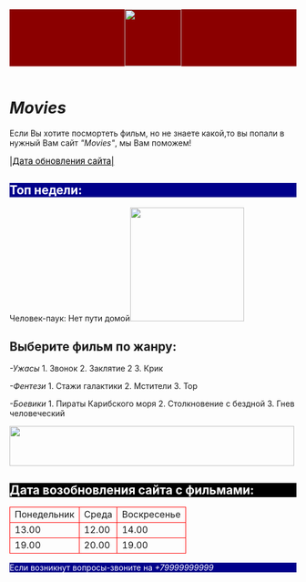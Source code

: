 <html>
    <title>Кино-дома</title>
    <body>
        <header style="background-color:DarkRed"> <img src="https://avatars.mds.yandex.net/i?id=165d7e10ab2945d23a744e7da9a2b70241f41ce6-5097070-images-thumbs&n=13" width="100"/> </header>
        <h1><i>Movies</i><text-align:center;></h1>
        <main>
            <p>Если Вы хотите посмортеть фильм, но не знаете какой,то вы попали в нужный Вам сайт <i>"Movies"</i>, мы Вам поможем!</p>
            <a href="lol" style="color:black; font-size:15px;">|Дата обновления сайта|</a>
            <h2 style="background-color:DarkBlue; color: white">Топ недели:</h2>
                <p>Человек-паук: Нет пути домой<img src="https://mobimg.b-cdn.net/v3/fetch/1c/1c750d9d861abd1f0096e496f7a50702.jpeg" width="200"/></p>
            <h2 id="#top">Выберите фильм по жанру:</h2>
            <p>
                <tr><i>-Ужасы</i></tr>
                <tr>1. Звонок</tr>
                <tr>2. Заклятие 2</tr>
                <tr>3. Крик </tr>
            </p>
            <p>
                <tr><i>-Фентези</i></tr>
                <tr>1. Стажи галактики</tr>
                <tr>2. Мстители</tr>
                <tr>3. Тор</tr>
            </p>
            <p>
                <tr><i>-Боевики</i></tr>
                <tr>1. Пираты Карибского моря</tr>
                <tr>2. Столкновение с бездной</tr>
                <tr>3. Гнев человеческий</tr>
            </p>
            <img src="https://nathanowensdigital.com/wp-content/uploads/2015/08/movies-04-action.png" width="500" height="70"/>
            <table>
                <h2 id="lol" style="background-color:Black; color: white">Дата возобновления сайта с фильмами:</h2>
                <tr>
                    <td style="border:1px solid Red;">Понедельник</td>
                    <td style="border:1px solid Red;">Среда</td>
                    <td style="border:1px solid Red;">Воскресенье</td>
                </tr>
                <tr>
                    <td style="border:1px solid Red;">13.00</td>   
                    <td style="border:1px solid Red;">12.00</td>
                    <td style="border:1px solid Red;">14.00</td>
                </tr>
                <tr>
                    <td style="border:1px solid Red;">19.00</td>
                    <td style="border:1px solid Red;">20.00</td>
                    <td style="border:1px solid Red;">19.00</td>
                </tr>
            </table>
        </main>
        <footer style= "background-color:DarkBlue; color:white"> Если возникнут вопросы-звоните на <i>+79999999999</i></footer>
    </body>
</html>
